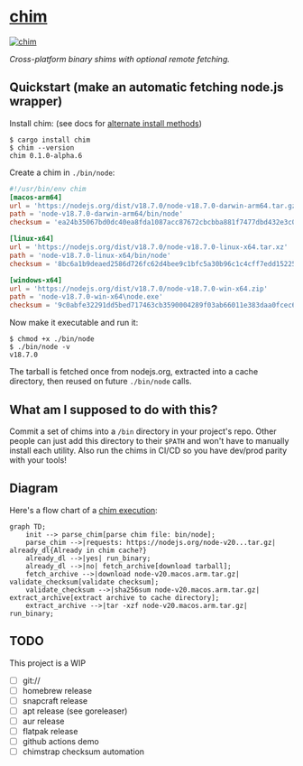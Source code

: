 # [chim](https://chim.sh/)

[![chim](https://github.com/jdxcode/chim/actions/workflows/chim.yml/badge.svg?branch=main)](https://github.com/jdxcode/chim/actions/workflows/chim.yml)

_Cross-platform binary shims with optional remote fetching._

## Quickstart (make an automatic fetching node.js wrapper)

Install chim: (see docs for [alternate install methods](https://chim.sh/docs/installing/))

```
$ cargo install chim
$ chim --version
chim 0.1.0-alpha.6
```

Create a chim in `./bin/node`:

```toml
#!/usr/bin/env chim
[macos-arm64]
url = 'https://nodejs.org/dist/v18.7.0/node-v18.7.0-darwin-arm64.tar.gz'
path = 'node-v18.7.0-darwin-arm64/bin/node'
checksum = 'ea24b35067bd0dc40ea8fda1087acc87672cbcbba881f7477dbd432e3c03343d'

[linux-x64]
url = 'https://nodejs.org/dist/v18.7.0/node-v18.7.0-linux-x64.tar.xz'
path = 'node-v18.7.0-linux-x64/bin/node'
checksum = '8bc6a1b9deaed2586d726fc62d4bee9c1bfc5a30b96c1c4cff7edd15225a11a2'

[windows-x64]
url = 'https://nodejs.org/dist/v18.7.0/node-v18.7.0-win-x64.zip'
path = 'node-v18.7.0-win-x64\node.exe'
checksum = '9c0abfe32291dd5bed717463cb3590004289f03ab66011e383daa0fcec674683'
```

Now make it executable and run it:

```
$ chmod +x ./bin/node
$ ./bin/node -v
v18.7.0
```

The tarball is fetched once from nodejs.org, extracted into a cache directory, then reused on future `./bin/node` calls.

## What am I supposed to do with this?

Commit a set of chims into a `/bin` directory in your project's repo. Other people can just add this directory to their
`$PATH` and won't have to manually install each utility. Also run the chims in CI/CD so you have dev/prod parity with
your tools!

## Diagram

Here's a flow chart of a [chim execution](https://chim.sh/docs/how-it-works):

```mermaid
graph TD;
    init --> parse_chim[parse chim file: bin/node];
    parse_chim -->|requests: https://nodejs.org/node-v20...tar.gz| already_dl{Already in chim cache?}
    already_dl -->|yes| run_binary;
    already_dl -->|no| fetch_archive[download tarball];
    fetch_archive -->|download node-v20.macos.arm.tar.gz| validate_checksum[validate checksum];
    validate_checksum -->|sha256sum node-v20.macos.arm.tar.gz| extract_archive[extract archive to cache directory];
    extract_archive -->|tar -xzf node-v20.macos.arm.tar.gz| run_binary;
```

## TODO

This project is a WIP

- [ ] git://
- [ ] homebrew release
- [ ] snapcraft release
- [ ] apt release (see goreleaser)
- [ ] aur release
- [ ] flatpak release
- [ ] github actions demo
- [ ] chimstrap checksum automation
